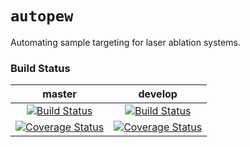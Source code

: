 # `autopew`

Automating sample targeting for laser ablation systems.

### Build Status

| **master** | **develop** |
|:----------:|:-----------:|
| [![Build Status](https://travis-ci.org/morganjwilliams/autopew.svg?branch=master)](https://travis-ci.com/morganjwilliams/autopew) | [![Build Status](https://travis-ci.org/morganjwilliams/autopew.svg?branch=develop)](https://travis-ci.com/morganjwilliams/autopew) |
| [![Coverage Status](https://coveralls.io/repos/github/morganjwilliams/autopew/badge.svg?branch=develop)](https://coveralls.io/github/morganjwilliams/autopew?branch=develop) | [![Coverage Status](https://coveralls.io/repos/github/morganjwilliams/autopew/badge.svg?branch=develop)](https://coveralls.io/github/morganjwilliams/autopew?branch=develop) |
